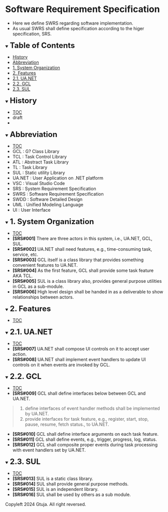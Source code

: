 # Software Requirement Specification
- Here we define SWRS regarding software implementation.
- As usual SWRS shall define specification according to the higer specification, SRS.

<div id="toc"></div>
<details open>
<summary><font size="5"><b>Table of Contents</b></font></summary>

- [History](#history)
- [Abbreviation](#abbreviation)
- [1. System Organization](#1_system_organization)
- [2. Features](#2_features)
- [2.1. UA.NET](#2_1_ua_net)
- [2.2. GCL](#2_2_gcl)
- [2.3. SUL](#2_3_sul)

</details>

<div id="history"></div>
<details open>
<summary><font size="5"><b>History</b></font></summary> 

- [TOC](#toc)
- draft
- 
</details>

<div id="abbreviation"></div>
<details open>
<summary><font size="5"><b>Abbreviation</b></font></summary>

- [TOC](#toc)
- GCL : G? Class Library
- TCL : Task Control Library
- ATL : Abstract Task Library
- TL : Task Library
- SUL : Static utility Library
- UA.NET : User Application on .NET platform
- VSC : Visual Studio Code
- SRS : System Requirement Specification
- SWRS : Software Requirement Specification
- SWDD : Software Detailed Design
- UML : Unified Modeling Language
- UI : User Interface
</details>


<div id="1_system_organization"></div>
<details open>
<summary><font size="5"><b>1. System Organization</b></font></summary>

- [TOC](#toc)
- **[SRS#001]** There are three actors in this system, i.e., UA.NET, GCL, SUL.
- **[SRS#002]** UA.NET shall need features, e.g., time-consuming task, service, etc.
- **[SRS#003]** GCL itself is a class library that provides something convenient features to UA.NET.
- **[SRS#004]** As the first feature, GCL shall provide some task feature AKA TCL.
- **[SRS#005]** SUL is a class library also, provides general purpose utilities in GCL as a sub-module.
- **[SRS#006]** High level design shall be handed in as a deliverable to show relationships between actors.
</details>

<div id="2_features"></div>
<details open>
<summary><font size="5"><b>2. Features</b></font></summary>

- [TOC](#toc)
<div id="2_1_ua_net"></div>
<details open>
<summary><font size="5"><b>2.1. UA.NET</b></font></summary>

- [TOC](#toc)
- **[SRS#007]** UA.NET shall compose UI controls on it to accept user action.
- **[SRS#008]** UA.NET shall implement event handlers to update UI controls on it when events are invoked by GCL.
</details>

<div id="2_2_gcl"></div>
<details open>
<summary><font size="5"><b>2.2. GCL</b></font></summary>

- [TOC](#toc)
- **[SRS#009]** GCL shall define interfaces below between GCL and UA.NET.
> 1. define interfaces of event handler methods shall be implemented by UA.NET.
> 2. provide interfaces for task feature, e.g., register, start, stop, pause, resume, fetch status., to UA.NET.
- **[SRS#010]** GCL shall define interface arguments on each task feature.
- **[SRS#011]** GCL shall define events, e.g., trigger, progress, log, status.
- **[SRS#012]** GCL shall composite proper events during task processing with event handlers set by UA.NET.  
</details>

<div id="2_3_sul"></div>
<details open>
<summary><font size="5"><b>2.3. SUL</b></font></summary>

- [TOC](#toc)
- **[SRS#013]** SUL is a static class library.
- **[SRS#014]** SUL shall provide general purpose methods.
- **[SRS#015]** SUL is an independent library.
- **[SRS#016]** SUL shall be used by others as a sub module.
</details>
</details>


Copyleft 2024 Gtuja. All right reversed.